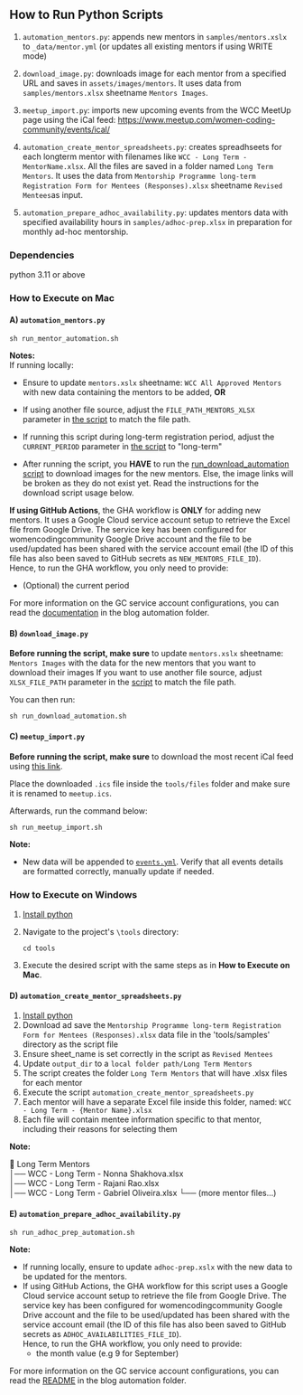 ## How to Run Python Scripts

1) `automation_mentors.py`: appends new mentors in `samples/mentors.xslx` to `_data/mentor.yml` (or updates all existing mentors if using WRITE mode)

2) `download_image.py`: downloads image for each mentor from a specified URL and saves in `assets/images/mentors`. It uses data from `samples/mentors.xlsx` sheetname `Mentors Images`.

3) `meetup_import.py`: imports new upcoming events from the WCC MeetUp page using the iCal feed: https://www.meetup.com/women-coding-community/events/ical/

4) `automation_create_mentor_spreadsheets.py`: creates spreadhseets for each longterm mentor with filenames like `WCC - Long Term - MentorName.xlsx`. All the files are saved in a folder named `Long Term Mentors`. It uses the data from `Mentorship Programme long-term Registration Form for Mentees (Responses).xlsx` sheetname `Revised Mentees`as input.

5) `automation_prepare_adhoc_availability.py`: updates mentors data with specified availability hours in `samples/adhoc-prep.xlsx` in preparation for monthly ad-hoc mentorship.

### Dependencies

python 3.11 or above

### How to Execute on Mac

#### A) `automation_mentors.py`

```shell
sh run_mentor_automation.sh
```
**Notes:**  
If running locally:
- Ensure to update `mentors.xslx` sheetname: `WCC All Approved Mentors` with new data containing the mentors to be added, **OR** 
- If using another file source, adjust the `FILE_PATH_MENTORS_XLSX` parameter in [the script](run_mentor_automation.sh) to match the file path.
- If running this script during long-term registration period, adjust the `CURRENT_PERIOD` parameter in [the script](run_mentor_automation.sh) to "long-term"

- After running the script, you **HAVE** to run the [run_download_automation script](run_download_automation.sh) to download images for the new mentors. Else, the image links will be broken as they do not exist yet. Read the instructions for the download script usage below.

**If using GitHub Actions**, the GHA workflow is **ONLY** for adding new mentors.
It uses a Google Cloud service account setup to retrieve the Excel file from Google Drive. The service key has been configured for womencodingcommunity Google Drive account and the file to be used/updated has been shared with the service account email (the ID of this file has also been saved to GitHub secrets as `NEW_MENTORS_FILE_ID`).  
Hence, to run the GHA workflow, you only need to provide:
  - (Optional) the current period

For more information on the GC service account configurations, you can read the [documentation](blog_automation/README.md) in the blog automation folder.


#### B) `download_image.py`

**Before running the script, make sure** to update `mentors.xslx` sheetname: `Mentors Images` with the data for the new mentors that you want to download their images
If you want to use another file source, adjust `XLSX_FILE_PATH` parameter in the [script](run_download_automation.sh) to match the file path.

You can then run: 
```shell
sh run_download_automation.sh
```

#### C) `meetup_import.py`
**Before running the script, make sure** to download the most recent iCal feed using [this link](https://www.meetup.com/women-coding-community/events/ical/).

Place the downloaded `.ics` file inside the `tools/files` folder and make sure it is renamed to `meetup.ics`.

Afterwards, run the command below:
```shell
sh run_meetup_import.sh
```

**Note:** 
- New data will be appended to [`events.yml`](../_data/events.yml). Verify that all events details are formatted correctly, manually update if needed.

### How to Execute on Windows

1) [Install python](https://www.python.org/downloads/windows)

2) Navigate to the project's `\tools` directory:

    ```
    cd tools
    ```

3) Execute the desired script with the same steps as in **How to Execute on Mac**.

#### D) `automation_create_mentor_spreadsheets.py`

1) [Install python](https://www.python.org/downloads/windows)
2) Download ad save the `Mentorship Programme long-term Registration Form for Mentees (Responses).xlsx` data file in the 'tools/samples' directory as the script file
3) Ensure sheet_name is set correctly in the script as `Revised Mentees`
4) Update `output_dir` to a `local folder path/Long Term Mentors`
5) The script creates the folder `Long Term Mentors` that will have .xlsx files for each mentor
6) Execute the script `automation_create_mentor_spreadsheets.py`
7) Each mentor will have a separate Excel file inside this folder, named: `WCC - Long Term - {Mentor Name}.xlsx`
8) Each file will contain mentee information specific to that mentor, including their reasons for selecting them

**Note:** 
  
📁 Long Term Mentors  
  │── WCC - Long Term - Nonna Shakhova.xlsx  
  │── WCC - Long Term - Rajani Rao.xlsx  
  │── WCC - Long Term - Gabriel Oliveira.xlsx   └── (more mentor files...)  

#### E) `automation_prepare_adhoc_availability.py`

```shell
sh run_adhoc_prep_automation.sh
```
**Note:** 
- If running locally, ensure to update `adhoc-prep.xslx` with the new data to be updated for the mentors. 
- If using GitHub Actions, the GHA workflow for this script uses a Google Cloud service account setup to retrieve the file from Google Drive. The service key has been configured for womencodingcommunity Google Drive account and the file to be used/updated has been shared with the service account email (the ID of this file has also been saved to GitHub secrets as `ADHOC_AVAILABILITIES_FILE_ID`).  
Hence, to run the GHA workflow, you only need to provide:
  - the month value (e.g 9 for September)

For more information on the GC service account configurations, you can read the [README](blog_automation/README.md) in the blog automation folder.
